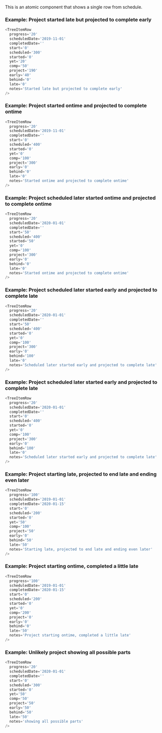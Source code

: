 
This is an atomic component that shows a single row from schedule.

### Example: Project started late but projected to complete early

```js
<TreeItemRow 
  progress='20' 
  scheduledDate='2019-11-01' 
  completedDate='' 
  start='0' 
  scheduled='300' 
  started='0' 
  yet='20' 
  comp='50' 
  project='190' 
  early='40'
  behind='0' 
  late='0' 
  notes='Started late but projected to complete early'
/>  
```

### Example: Project started ontime and projected to complete ontime

```js
<TreeItemRow 
  progress='20' 
  scheduledDate='2019-11-01' 
  completedDate='' 
  start='0' 
  scheduled='400' 
  started='0' 
  yet='0' 
  comp='100' 
  project='300' 
  early='0'
  behind='0' 
  late='0' 
  notes='Started ontime and projected to complete ontime'
/>
```

### Example: Project scheduled later started ontime and projected to complete ontime

```js
<TreeItemRow 
  progress='20' 
  scheduledDate='2020-01-01' 
  completedDate='' 
  start='50' 
  scheduled='400' 
  started='50' 
  yet='0' 
  comp='100' 
  project='300' 
  early='0'
  behind='0' 
  late='0' 
  notes='Started ontime and projected to complete ontime'
/>
```

### Example: Project scheduled later started early and projected to complete late

```js
<TreeItemRow 
  progress='20' 
  scheduledDate='2020-01-01' 
  completedDate='' 
  start='50' 
  scheduled='400' 
  started='0' 
  yet='0' 
  comp='100' 
  project='300' 
  early='0'
  behind='100' 
  late='0' 
  notes='Scheduled later started early and projected to complete late'
/>
```

### Example: Project scheduled later started early and projected to complete late

```js
<TreeItemRow 
  progress='20' 
  scheduledDate='2020-01-01' 
  completedDate='' 
  start='0' 
  scheduled='400' 
  started='0' 
  yet='0' 
  comp='100' 
  project='300' 
  early='0'
  behind='100' 
  late='0' 
  notes='Scheduled later started early and projected to complete late'
/>
```

### Example: Project starting late, projected to end late and ending even later

```js
<TreeItemRow 
  progress='100' 
  scheduledDate='2019-01-01' 
  completedDate='2020-01-15' 
  start='0' 
  scheduled='200' 
  started='0' 
  yet='50' 
  comp='100' 
  project='50' 
  early='0'
  behind='50' 
  late='50' 
  notes='Starting late, projected to end late and ending even later'
/>
```

### Example: Project starting ontime, completed a little late

```js
<TreeItemRow 
  progress='100' 
  scheduledDate='2019-01-01' 
  completedDate='2020-01-15' 
  start='0' 
  scheduled='200' 
  started='0' 
  yet='0' 
  comp='200' 
  project='0' 
  early='0'
  behind='0' 
  late='50' 
  notes='Project starting ontime, completed a little late'
/>
```

### Example: Unlikely project showing all possible parts

```js
<TreeItemRow 
  progress='20' 
  scheduledDate='2020-01-01' 
  completedDate='' 
  start='0' 
  scheduled='300' 
  started='0' 
  yet='50' 
  comp='50' 
  project='50' 
  early='50'
  behind='50' 
  late='50' 
  notes='showing all possible parts'
/>
```